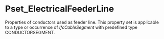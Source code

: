 # Pset_ElectricalFeederLine

Properties of conductors used as feeder line. This property set is applicable to a type or occurrence of _IfcCableSegment_ with predefined type CONDUCTORSEGMENT.
